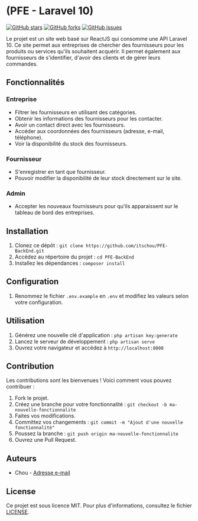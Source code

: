 # (PFE - Laravel 10)


[![GitHub stars](https://img.shields.io/github/stars/itschou/PFE-FrontEnd)](https://github.com/itschou/PFE-FrontEnd/stargazers)
[![GitHub forks](https://img.shields.io/github/forks/itschou/PFE-FrontEnd)](https://github.com/itschou/PFE-FrontEnd/network)
[![GitHub issues](https://img.shields.io/github/issues/itschou/PFE-FrontEnd)](https://github.com/itschou/PFE-FrontEnd/issues)

Le projet est un site web basé sur ReactJS qui consomme une API Laravel 10. Ce site permet aux entreprises de chercher des fournisseurs pour les produits ou services qu'ils souhaitent acquérir. Il permet également aux fournisseurs de s'identifier, d'avoir des clients et de gérer leurs commandes.

## Fonctionnalités

### Entreprise

- Filtrer les fournisseurs en utilisant des catégories.
- Obtenir les informations des fournisseurs pour les contacter.
- Avoir un contact direct avec les fournisseurs.
- Accéder aux coordonnées des fournisseurs (adresse, e-mail, téléphone).
- Voir la disponibilité du stock des fournisseurs.

### Fournisseur

- S'enregistrer en tant que fournisseur.
- Pouvoir modifier la disponibilité de leur stock directement sur le site.

### Admin

- Accepter les nouveaux fournisseurs pour qu'ils apparaissent sur le tableau de bord des entreprises.

## Installation

1. Clonez ce dépôt : `git clone https://github.com/itschou/PFE-BackEnd.git`
2. Accédez au répertoire du projet : `cd PFE-BackEnd`
3. Installez les dépendances : `composer install`

## Configuration

1. Renommez le fichier `.env.example` en `.env` et modifiez les valeurs selon votre configuration.

## Utilisation

1. Générez une nouvelle clé d'application : `php artisan key:generate`
2. Lancez le serveur de développement : `php artisan serve`
3. Ouvrez votre navigateur et accédez à `http://localhost:8000`

## Contribution

Les contributions sont les bienvenues ! Voici comment vous pouvez contribuer :

1. Fork le projet.
2. Créez une branche pour votre fonctionnalité : `git checkout -b ma-nouvelle-fonctionnalite`
3. Faites vos modifications.
4. Committez vos changements : `git commit -m "Ajout d'une nouvelle fonctionnalité"`
5. Poussez la branche : `git push origin ma-nouvelle-fonctionnalite`
6. Ouvrez une Pull Request.

## Auteurs

- Chou - [Adresse e-mail](mailto:ouwoxpro@gmail.com)

## License

Ce projet est sous licence MIT. Pour plus d'informations, consultez le fichier [LICENSE](LICENSE).
